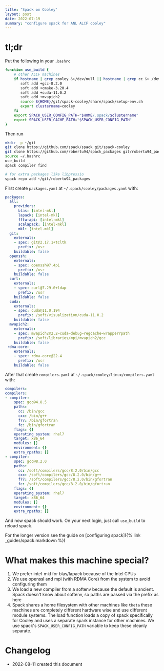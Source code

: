 ```yaml
---
title: "Spack on Cooley"
layout: post
date: 2022-07-19
summary: "configure spack for ANL ALCF cooley"
---
```


# tl;dr

Put the following in your `.bashrc`

```bash
function use_build {
    # other ALCF machines
    if hostname | grep cooley &>/dev/null || hostname | grep cc &> /dev/null; then
       soft add +gcc-8.2.0
       soft add +cmake-3.20.4
       soft add +cuda-11.0.2
       soft add +mvapich2
       source ${HOME}/git/spack-cooley/share/spack/setup-env.sh
       export clustername=cooley
    fi  
    export SPACK_USER_CONFIG_PATH="$HOME/.spack/$clustername"
    export SPACK_USER_CACHE_PATH="$SPACK_USER_CONFIG_PATH"
}
```

Then run

```bash
mkdir -p ~/git
git clone https://github.com/spack/spack git/spack-cooley
git clone https://github.com/robertu94/spack_packages git/robertu94_packages
source ~/.bashrc
use_build
spack compiler find

# for extra packages like libpressio
spack repo add ~/git/robertu94_packages
```



First create `packages.yaml` at `~/.spack/cooley/packages.yaml` with:

```yaml
packages:
  all:
    providers: 
      blas: [intel-mkl]
      lapack: [intel-mkl]
      fftw-api: [intel-mkl]
      scalapack: [intel-mkl]
      mkl: [intel-mkl]
  git:
    externals:
    - spec: git@2.17.1+tcltk
      prefix: /usr
    buildable: false
  openssh:
    externals:
    - spec: openssh@7.4p1
      prefix: /usr
    buildable: false
  curl:
    externals:
    - spec: curl@7.29.0+ldap
      prefix: /usr
    buildable: false
  cuda:
    externals:
    - spec: cuda@11.0.194
      prefix: /soft/visualization/cuda-11.0.2
    buildable: false
  mvapich2:
    externals:
    - spec: mvapich2@2.2~cuda~debug~regcache~wrapperrpath
      prefix: /soft/libraries/mpi/mvapich2/gcc
    buildable: false
 rdma-core:
    externals:
    - spec: rdma-core@22.4
      prefix: /usr
    buildable: false
```

After that create `compilers.yaml` at `~/.spack/cooley/linux/compilers.yaml` with:

```yaml
compilers:
compilers:
- compiler:
    spec: gcc@4.8.5
    paths:
      cc: /bin/gcc
      cxx: /bin/g++
      f77: /bin/gfortran
      fc: /bin/gfortran
    flags: {}
    operating_system: rhel7
    target: x86_64
    modules: []
    environment: {}
    extra_rpaths: []
- compiler:
    spec: gcc@8.2.0
    paths:
      cc: /soft/compilers/gcc/8.2.0/bin/gcc
      cxx: /soft/compilers/gcc/8.2.0/bin/g++
      f77: /soft/compilers/gcc/8.2.0/bin/gfortran
      fc: /soft/compilers/gcc/8.2.0/bin/gfortran
    flags: {}
    operating_system: rhel7
    target: x86_64
    modules: []
    environment: {}
    extra_rpaths: []
```

And now spack should work.  On your next login, just call `use_build` to reload spack.

For the longer version see the guide on [configuring spack]({% link _guides/spack.markdown %})

# What makes this machine special?

1. We prefer intel-mkl for blas/lapack because of the Intel CPUs
2. We use openssl and mpi (with RDMA Core) from the system to avoid configuring them
3. We load a new compiler from a softenv because the default is ancient.
   Spack doesn't know about softenv, so paths are passed via the prefix as here
5. Spack shares a home filesystem with other machines like `theta`  these
   machines are completely different hardware wise and use different module
   systems.  The load function loads a copy of spack specifically for Cooley and uses
   a separate spark instance for other machines.  We use spack's
   `SPACK_USER_CONFIG_PATH` variable to keep these cleanly separate.

# Changelog

+ 2022-08-11 created this document
